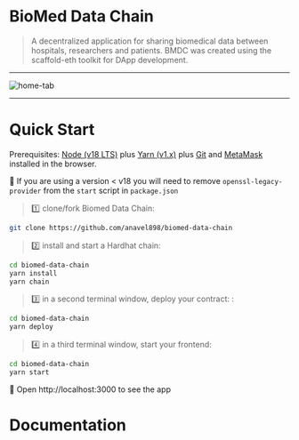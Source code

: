 # BioMed Data Chain

> A decentralized application for sharing biomedical data between hospitals, researchers and patients.
> BMDC was created using the scaffold-eth toolkit for DApp development.

---
![home-tab](https://github.com/anavel898/biomed-data-chain/assets/101400549/03a5671b-9862-41ba-b854-0d57834c4eb7)

---

# Quick Start

Prerequisites: [Node (v18 LTS)](https://nodejs.org/en/download/) plus [Yarn (v1.x)](https://classic.yarnpkg.com/en/docs/install/) plus [Git](https://git-scm.com/downloads) and [MetaMask](https://metamask.io/download/) installed in the browser.

🚨 If you are using a version < v18 you will need to remove `openssl-legacy-provider` from the `start` script in `package.json`

> 1️⃣ clone/fork Biomed Data Chain:

```bash
git clone https://github.com/anavel898/biomed-data-chain
```

> 2️⃣ install and start a Hardhat chain:

```bash
cd biomed-data-chain
yarn install
yarn chain
```

> 3️⃣ in a second terminal window, deploy your contract: :

```bash
cd biomed-data-chain
yarn deploy
```

> 4️⃣ in a third terminal window, start your frontend:

```bash
cd biomed-data-chain
yarn start
```

📱 Open http://localhost:3000 to see the app

# Documentation
